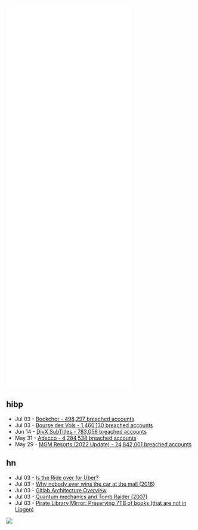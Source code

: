 ![Metrics](https://raw.githubusercontent.com/phixion/phixion/master/metrics.svg)

## hibp

<!--
for https://github.com/phixion/phixion/blob/main/.github/workflows/feeds.yml
-->
<!--START_SECTION:haveibeenpwnd-->
- Jul 03 - [Bookchor - 498,297 breached accounts](https://haveibeenpwned.com/PwnedWebsites#Bookchor)
- Jul 03 - [Bourse des Vols - 1,460,130 breached accounts](https://haveibeenpwned.com/PwnedWebsites#BourseDesVols)
- Jun 14 - [DivX SubTitles - 783,058 breached accounts](https://haveibeenpwned.com/PwnedWebsites#DivXSubTitles)
- May 31 - [Adecco - 4,284,538 breached accounts](https://haveibeenpwned.com/PwnedWebsites#Adecco)
- May 29 - [MGM Resorts (2022 Update) - 24,842,001 breached accounts](https://haveibeenpwned.com/PwnedWebsites#MGM2022Update)
<!--END_SECTION:haveibeenpwnd-->

## hn

<!--
for https://github.com/phixion/phixion/blob/main/.github/workflows/feeds.yml
-->
<!--START_SECTION:hn-->
- Jul 03 - [Is the Ride over for Uber?](https://www.smartcompany.com.au/opinion/adam-schwab-is-the-ride-over-for-uber/)
- Jul 03 - [Why nobody ever wins the car at the mall (2018)](https://thehustle.co/why-nobody-ever-wins-the-mall-car-giveaway/)
- Jul 03 - [Gitlab Architecture Overview](https://docs.gitlab.com/ee/development/architecture.html)
- Jul 03 - [Quantum mechanics and Tomb Raider (2007)](https://terrytao.wordpress.com/2007/02/26/quantum-mechanics-and-tomb-raider/)
- Jul 03 - [Pirate Library Mirror: Preserving 7TB of books (that are not in Libgen)](http://pilimi.org/blog-introducing.html)
<!--END_SECTION:hn-->

<!--
for https://yhype.me
-->
![](https://hit.yhype.me/github/profile?user_id=13013670)
